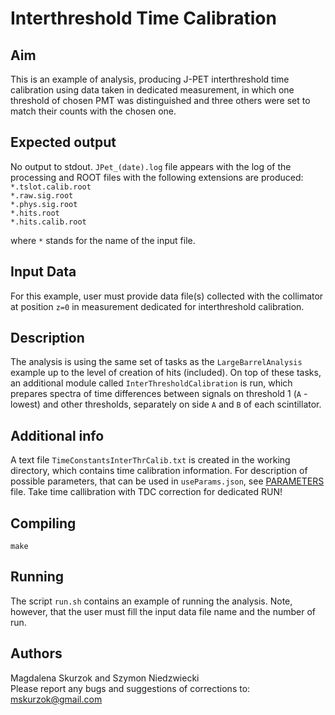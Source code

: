# Interthreshold Time Calibration

## Aim
This is an example of analysis, producing J-PET interthreshold time calibration using data taken in dedicated measurement, in which one threshold of chosen PMT was distinguished and three others were set to match their counts with the chosen one.

## Expected output
No output to stdout.
`JPet_(date).log` file appears with the log of the processing and ROOT files with the following extensions are produced:  
`*.tslot.calib.root`  
`*.raw.sig.root`  
`*.phys.sig.root`  
`*.hits.root`  
`*.hits.calib.root`  

where `*` stands for the name of the input file.

## Input Data
For this example, user must provide data file(s) collected with the collimator at position `z=0` in measurement dedicated for interthreshold calibration.

## Description
The analysis is using the same set of tasks as the `LargeBarrelAnalysis` example up to the level of creation of hits (included). On top of these tasks, an additional module called `InterThresholdCalibration` is run, which prepares spectra of time differences between signals on threshold 1 (`A` - lowest) and other thresholds, separately on side `A` and `B` of each scintillator.

## Additional info
A text file `TimeConstantsInterThrCalib.txt` is created in the working directory, which contains time calibration information. For description of possible parameters, that can be used in `useParams.json`,
see [PARAMETERS](PARAMETERS.md) file. Take time callibration with TDC correction for dedicated RUN!

## Compiling
`make`

## Running
The script `run.sh` contains an example of running the analysis. Note, however, that the user must fill the input data file name and the number of run.

## Authors
Magdalena Skurzok and Szymon Niedzwiecki  
Please report any bugs and suggestions of corrections to: [mskurzok@gmail.com](mskurzok@gmail.com)
